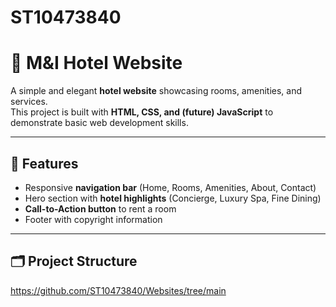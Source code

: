 # ST10473840
# 🏨 M&I Hotel Website

A simple and elegant **hotel website** showcasing rooms, amenities, and services.  
This project is built with **HTML, CSS, and (future) JavaScript** to demonstrate basic web development skills.

---

## 📌 Features
- Responsive **navigation bar** (Home, Rooms, Amenities, About, Contact)
- Hero section with **hotel highlights** (Concierge, Luxury Spa, Fine Dining)
- **Call-to-Action button** to rent a room
- Footer with copyright information

---

## 🗂️ Project Structure
https://github.com/ST10473840/Websites/tree/main

